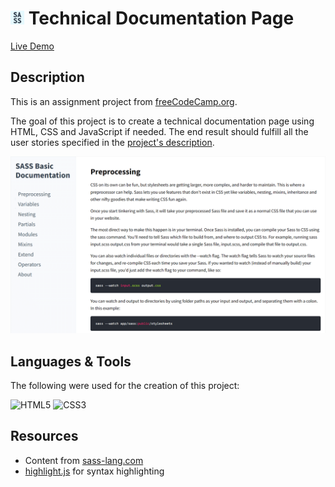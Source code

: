 # <img src="assets/favicon.png" width="22"/> Technical Documentation Page

[Live Demo](https://thecolordude.github.io/technical-documentation-page/)

## Description

This is an assignment project from [freeCodeCamp.org](https://www.freecodecamp.org/).

The goal of this project is to create a technical documentation page using HTML, CSS and JavaScript if needed.
The end result should fulfill all the user stories specified in the [project's description](https://www.freecodecamp.org/learn/responsive-web-design/responsive-web-design-projects/build-a-technical-documentation-page).

<img src="assets/preview.png" />


## Languages & Tools

The following were used for the creation of this project:

<p>
<img src="https://cdn.jsdelivr.net/gh/devicons/devicon/icons/html5/html5-original.svg" width="60" title="HTML5" />
<img src="https://cdn.jsdelivr.net/gh/devicons/devicon/icons/css3/css3-original.svg" width="60" title="CSS3" />
</p>

## Resources

* Content from [sass-lang.com](https://sass-lang.com/)
* [highlight.js](https://highlightjs.org/) for syntax highlighting
